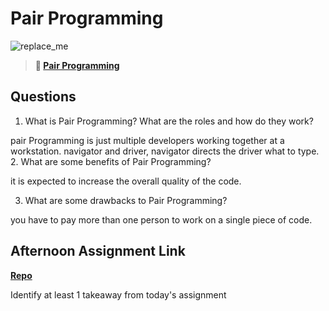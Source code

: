 # Pair Programming

![replace_me](https://codeworks.blob.core.windows.net/public/assets/img/illustrations/placeholder.svg)

> **📖 [Pair Programming](https://codeworksacademy.com/fs-student-guide/resources/wk7/01-Pair-Programming)**

## Questions

1. What is Pair Programming? What are the roles and how do they work?

pair Programming is just multiple developers working together at a workstation. navigator and driver, navigator directs the driver what to type.
2. What are some benefits of Pair Programming?

it is expected to increase the overall quality of the code.

3. What are some drawbacks to Pair Programming?

you have to pay more than one person to work on a single piece of code.

## Afternoon Assignment Link

**[Repo](https://github.com/JackFox77/<ASSIGNMENT_REPO>)**

Identify at least 1 takeaway from today's assignment
